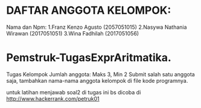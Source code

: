 # DAFTAR ANGGOTA KELOMPOK:
Nama dan Npm: 
1.Franz Kenzo Agusto      (2057051015)
2.Nasywa Nathania Wirawan (2017051051)
3.Wina Fadhilah           (2017051056)
# Pemstruk-TugasExprAritmatika.
Tugas Kelompok
Jumlah anggota: Maks 3, Min 2
Submit salah satu anggota saja, tambahkan nama-nama anggota kelompok di file kode programnya.

untuk latihan menjawab soal2 di tugas ini bs dicoba di http://www.hackerrank.com/petruk01
